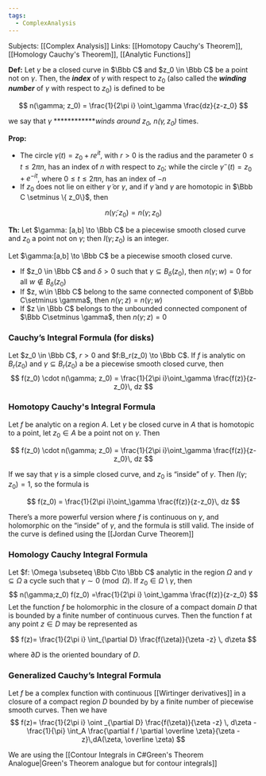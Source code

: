 ```yaml
---
tags:
  - ComplexAnalysis
---
```

Subjects: [[Complex Analysis]]
Links: [[Homotopy Cauchy's Theorem]], [[Homology Cauchy's Theorem]], [[Analytic Functions]]

**Def:** Let $\gamma$ be a closed curve in $\Bbb C$ and $z_0 \in \Bbb C$ be a point not on $\gamma$. Then, the _**index**_ of $\gamma$ with respect to $z_0$ (also called the _**winding number**_ of $\gamma$ with respect to $z_0$) is defined to be

$$ n(\gamma; z_0) = \frac{1}{2\pi i} \oint_\gamma \frac{dz}{z-z_0} $$

we say that $\gamma$ ************_winds around $z_0$, $n(\gamma, z_0)$_ times.

**Prop:**
- The circle $\gamma(t) = z_0 +re^{it}$, with $r >0$ is the radius and the parameter $0\le t \le 2\pi n$, has an index of $n$ with respect to $z_0$; while the circle $\gamma^-(t) = z_0+e^{-it}$, where $0\le t \le 2\pi n$, has an index of $-n$
- If $z_0$ does not lie on either $\tilde \gamma$ or $\gamma$, and if $\tilde \gamma$ and $\gamma$ are homotopic in $\Bbb C \setminus \{ z_0\}$, then

$$ n(\tilde \gamma; z_0) = n(\gamma; z_0) $$

********Th:******** Let $\gamma: [a,b] \to \Bbb C$ be a piecewise smooth closed curve and $z_0$ a point not on $\gamma$; then $I(\gamma;z_0)$ is an integer.

Let $\gamma:[a,b] \to \Bbb C$ be a piecewise smooth closed curve.

- If $z_0 \in \Bbb C$ and $\delta>0$ such that $\gamma \subseteq B_\delta (z_0)$, then $n(\gamma; w) =0$ for all $w \not \in B_\delta(z_0)$
- If $z, w\in \Bbb C$ belong to the same connected component of $\Bbb C\setminus \gamma$, then $n(\gamma; z) = n(\gamma;w)$
- If $z \in \Bbb C$ belongs to the unbounded connected component of $\Bbb C\setminus \gamma$, then $n(\gamma; z) = 0$
### Cauchy’s Integral Formula (for disks)

Let $z_0 \in \Bbb C$, $r>0$ and $f:B_r(z_0) \to \Bbb C$. If $f$ is analytic on $B_r(z_0)$ and $\gamma\subseteq B_r(z_0)$ a be a piecewise smooth closed curve, then
$$ f(z_0) \cdot n(\gamma; z_0) = \frac{1}{2\pi i}\oint_\gamma \frac{f(z)}{z-z_0}\, dz $$

### Homotopy Cauchy's Integral Formula
Let $f$ be analytic on a region $A$. Let $\gamma$ be closed curve in $A$ that is homotopic to a point, let $z_0 \in A$ be a point not on $\gamma$. Then

$$ f(z_0) \cdot n(\gamma; z_0) = \frac{1}{2\pi i}\oint_\gamma \frac{f(z)}{z-z_0}\, dz $$

If we say that $\gamma$ is a simple closed curve, and $z_0$ is “inside” of $\gamma$. Then $I(\gamma;z_0) =1$, so the formula is

$$ f(z_0) = \frac{1}{2\pi i}\oint_\gamma \frac{f(z)}{z-z_0}\, dz $$

There’s a more powerful version where $f$ is continuous on $\gamma$, and holomorphic on the “inside” of $\gamma$, and the formula is still valid. The inside of the curve is defined using the [[Jordan Curve Theorem]]
### Homology Cauchy Integral Formula
Let $f: \Omega \subseteq \Bbb C\to \Bbb C$ analytic in the region $\Omega$ and $\gamma\subseteq \Omega$ a cycle such that $\gamma \sim0\pmod \Omega$. If $z_0 \in \Omega \setminus \gamma$, then
$$ n(\gamma;z_0) f(z_0) =\frac{1}{2\pi i} \oint_\gamma \frac{f(z)}{z-z_0} $$
Let the function $f$ be holomorphic in the closure of a compact domain $D$ that is bounded by a finite number of continuous curves. Then the function f at any point $z ∈ D$ may be represented as

$$ f(z)= \frac{1}{2\pi i} \int_{\partial D} \frac{f(\zeta)}{\zeta -z} \, d\zeta $$

where $∂D$ is the oriented boundary of $D$.

### Generalized Cauchy’s Integral Formula
Let $f$ be a complex function with continuous [[Wirtinger derivatives]] in a closure of a compact region $D$ bounded by by a finite number of piecewise smooth curves. Then we have
$$ f(z)= \frac{1}{2\pi i} \oint _{\partial D} \frac{f(\zeta)}{\zeta -z} \, d\zeta -\frac{1}{\pi} \int_A \frac{\partial f / \partial \overline \zeta}{\zeta -z}\,dA(\zeta, \overline \zeta) $$

We are using the [[Contour Integrals in C#Green's Theorem Analogue|Green's Theorem analogue but for contour integrals]] 